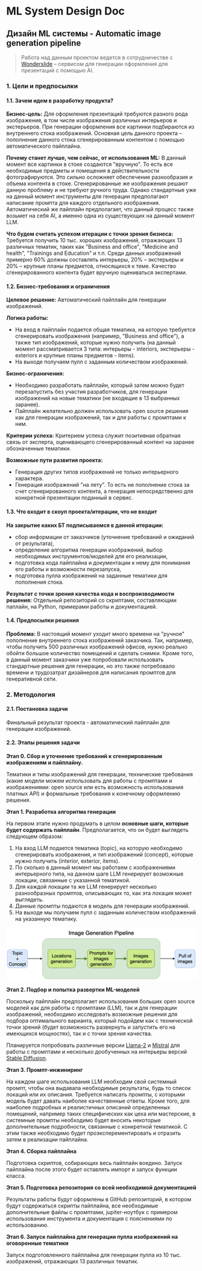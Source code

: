 # ML System Design Doc
## Дизайн ML системы - Automatic image generation pipeline

> Работа над данным проектом ведется в сотрудничестве с [Wonderslide](https://wonderslide.com) – сервисом для генерации оформления для презентаций с помощью AI.

### 1. Цели и предпосылки 
#### 1.1. Зачем идем в разработку продукта?  

**Бизнес-цель:** Для оформления презентаций требуются разного рода изображения, в том числе изображения различных интерьеров и экстерьеров. При генерации оформления все картинки подбираются из внутреннего стока изображений. Основная цель данного проекта – пополнение данного стока сгенерированным контентом с помощью автоматического пайплайна.

**Почему станет лучше, чем сейчас, от использования ML:** В данный момент все картинки в стоке создаются "вручную". То есть все необходимые предметы и помещения в действительности фотографируются. Это сильно осложняет обеспечение разнообразия и объема контента в стоке. Сгенерированные же изображения решают данную проблему и не требуют ручного труда. Однако стандартные уже на данный момент инструменты для генерации предполагают написание промпта для каждого отдельного изображения. Автоматический же пайплайн предполагает, что данный процесс также возьмет на себя AI, а именно одна из существующих на данный момент LLM.

**Что будем считать успехом итерации с точки зрения бизнеса:** Требуется получить 10 тыс. хороших изображений, отражающих 13 различных тематик, таких как "Business and office", "Medicine and health", "Trainings and Education" и т.п. Среди данных изображений примерно 60% должны составлять интерьеры, 20% – экстерьеры и 20% – крупные планы предметов, относящихся к теме. Качество сгенерированного контента будет вручную оцениваться экспертами.

#### 1.2. Бизнес-требования и ограничения  

**Целевое решение:** Автоматический пайплайн для генерации изображений.

**Логика работы:**
- На вход в пайплайн подается общая тематика, на которую требуется сгенерировать изображения (например, "Business and office"), а также тип изображений, которые нужно получить (на данный момент рассматривается 3 типа: интерьеры - interiors, экстерьеры - exteriors и крупные планы предметов - items).
- На выходе получаем пулл с заданным количеством изображений.

**Бизнес-ограничения:**
- Необходимо разработать пайплайн, который затем можно будет перезапустить без участия разработчиков, для генерации изображений на новые тематики (не входящие в 13 выбранных заранее).
- Пайплайн желательно должен использовать open source решения как для генерации изображений, так и для работы с промптами к ним.

**Критерии успеха:** Критерием успеха служит позитивная обратная связь от эксперта, оценивающего сгенерированный контент на заранее обозначенные тематики.

**Возможные пути развития проекта:**
- Генерация других типов изображений не только интерьерного характера.
- Генерация изображений "на лету". То есть не пополнение стока за счет сгенерированного контента, а генерация непосредственно для конкретной презентации поданный в сервис.

#### 1.3. Что входит в скоуп проекта/итерации, что не входит   

**На закрытие каких БТ подписываемся в данной итерации:** 
- сбор информации от заказчиков (уточнение требований и ожиданий от результата), 
- определение алгоритма генерации изображений, выбор необходимых инструментов/моделей для его реализации, 
- подготовка кода пайплайна и документации к нему для понимания его работы и возможности перезапуска,
- подготовка пулла изображений на заданные тематики для пополнения стока.

**Результат с точки зрения качества кода и воспроизводимости решения:** Отдельный репозиторий со скриптами, составляющми паплайн, на Python, примерами работы и документацией.

#### 1.4. Предпосылки решения  

**Проблема:** В настоящий момент уходит много времени на "ручное" пополнение внутреннего стока изображений заказчика. Так, например, чтобы получить 500 различных изображений офисов, нужно реально обойти большое количество помещений и сделать снимки. Кроме того, в данный момент заказчики уже попробовали использовать стандартные решения для генерации, но это также потребовало времени и трудозатрат дизайнеров для написания промптов для генеративной сети. 

### 2. Методология     

#### 2.1. Постановка задачи  

Финальный результат проекта - автоматический пайплайн для генерации изображений.

#### 2.2. Этапы решения задачи 

**Этап 0. Сбор и уточнение требований к сгенерированным изображениям и пайплайну.**

Тематики и типы изображений для генерации, технические требования (какие модели можем использовать для работы с промптами и изображениями: open source или есть возможность использования платных API) и формальные требования к конечному оформлению решения.

**Этап 1. Разработка алгоритма генерации**

На первом этапе нужно продумать в целом **основные шаги, которые будет содержать пайплайн**. Предполагается, что он будет выглядеть следующем образом:

1. На вход LLM подается тематика (topic), на которую необходимо сгенерировать изображения, и тип изображений (concept), которые нужно получить (interior, exterior, items).
2. По сколько в данный момент мы работаем с изображениями интерьерного типа, на данном шаге LLM генерирует возможные локации, связанные с указанной тематикой.
3. Для каждой локации та же LLM генерирует несколько разнообразных промптов, описывающих то, как эта локация может выглядеть.
4. Данные промпты подаются в модель для генерации изображений.
5. На выходе мы получаем пулл с заданным количеством изображений на указанную тематику.

![Image Generation Pipeline](image_generation_pipeline.png)

**Этап 2. Подбор и попытка развертки ML-моделей**

Поскольку пайплайн предполагает использования больших open source моделей как для работы с промптами (LLM), так и для генерации изображений, необходимо исследовать возможные решения для подбора оптимального варианта, который подойдем как с технической точки зрений (будет возможность развернуть и запустить его на имеющихся мощностях), так и с точки зрения качества.

Планируется попробовать различные версии [Llama-2](https://huggingface.co/meta-llama) и [Mistral](https://huggingface.co/mistralai) для работы с промптами и несколько дообученных на интерьеры версий [Stable Diffusion](https://stability.ai).

**Этап 3. Промпт-инжиниринг**

На каждом шаге использования LLM необходим свой системный промпт, чтобы она выдавала необходимые результаты, будь то список локаций или их описания. Требуется написать промпты, с которыми модель будет давать наиболее качественные ответы. Кроме того, для наиболее подробных и реалистичных описаний определенных помещений, например таких специфических как цеха или мастерские, в системные промпты необходимо будет вносить некоторые дополнительные подробности, связанные с конкретной тематикой. С этим также необходимо будет проэксперементировать и отразить затем в реализации пайплайна.

**Этап 4. Сборка пайплайна**

Подготовка скриптов, собирающих весь пайплайн воедино. Запуск пайплайна после этого будет оставлять импорт и запуск функции класса.

**Этап 5. Подготовка репозитория со всей необходимой документацией**

Результаты работы будут оформлены в GitHub репозиторий, в котором будут содержаться скрипты пайплайна, все необходимые дополнительные файлы с промптами, jupiter-ноутбук с примером использования инструмента и документация с пояснениями по использованию.

**Этап 6. Запуск пайплайна для генерации пулла изображений на оговоренные тематики**

Запуск подготовленного пайплайна для генерации пулла из 10 тыс. изображений, отражающих 13 различных тематик.



